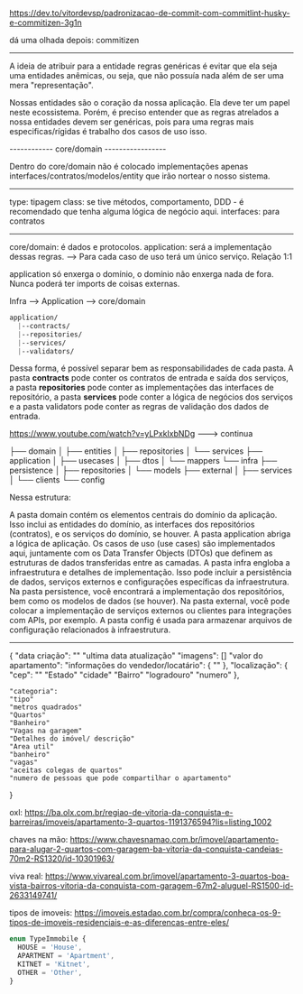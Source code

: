 <https://dev.to/vitordevsp/padronizacao-de-commit-com-commitlint-husky-e-commitizen-3g1n>

dá uma olhada depois: commitizen

--------------------------------------------------------------

A ideia de atribuir para a entidade regras genéricas é evitar que ela seja uma entidades anêmicas, ou seja, que não possuía nada além de ser uma mera "representação".

Nossas entidades são o coração da nossa aplicação. Ela deve ter um papel neste ecossistema. Porém, é preciso entender que as regras atrelados a nossa entidades devem ser genéricas, pois para uma regras mais especificas/rígidas é trabalho dos casos de uso isso.

------------     core/domain -----------------

Dentro do core/domain não é colocado implementações apenas interfaces/contratos/modelos/entity que irão nortear o nosso sistema.

---

type: tipagem
class: se tive métodos, comportamento, DDD - é recomendado que tenha alguma lógica de negócio aqui.
interfaces: para contratos

-----------------
core/domain: é dados e protocolos.
application: será a implementação dessas regras.
 --> Para cada caso de uso terá um único serviço. Relação 1:1  

application só enxerga o domínio, o domínio não enxerga nada de fora.  Nunca poderá ter imports de coisas externas.

Infra --> Application --> core/domain

```css
application/
  |--contracts/
  |--repositories/
  |--services/
  |--validators/

```

Dessa forma, é possível separar bem as responsabilidades de cada pasta. A pasta **contracts** pode conter os contratos de entrada e saída dos serviços, a pasta **repositories** pode conter as implementações das interfaces de repositório, a pasta **services** pode conter a lógica de negócios dos serviços e a pasta validators pode conter as regras de validação dos dados de entrada.

<https://www.youtube.com/watch?v=yLPxkIxbNDg> ---> continua

├── domain
│   ├── entities
│   ├── repositories
│   └── services
├── application
│   ├── usecases
│   ├── dtos
│   └── mappers
└── infra
    ├── persistence
    │   ├── repositories
    │   └── models
    ├── external
    │   ├── services
    │   └── clients
    └── config

Nessa estrutura:

A pasta domain contém os elementos centrais do domínio da aplicação. Isso inclui as entidades do domínio, as interfaces dos repositórios (contratos), e os serviços do domínio, se houver.
A pasta application abriga a lógica de aplicação. Os casos de uso (use cases) são implementados aqui, juntamente com os Data Transfer Objects (DTOs) que definem as estruturas de dados transferidas entre as camadas.
A pasta infra engloba a infraestrutura e detalhes de implementação. Isso pode incluir a persistência de dados, serviços externos e configurações específicas da infraestrutura.
Na pasta persistence, você encontrará a implementação dos repositórios, bem como os modelos de dados (se houver).
Na pasta external, você pode colocar a implementação de serviços externos ou clientes para integrações com APIs, por exemplo.
A pasta config é usada para armazenar arquivos de configuração relacionados à infraestrutura.

---

{
  "data criação": ""
  "ultima data atualização"
  "imagens": []
  "valor do apartamento":
  "informações do vendedor/locatário": {
    ""
  },
  "localização": {
    "cep": ""
    "Estado"
    "cidade"
    "Bairro"
    "logradouro"
    "numero"
  },

    "categoria":
    "tipo"
    "metros quadrados"
    "Quartos"
    "Banheiro"
    "Vagas na garagem"
    "Detalhes do imóvel/ descrição"
    "Area util"
    "banheiro"
    "vagas"
    "aceitas colegas de quartos"
    "numero de pessoas que pode compartilhar o apartamento"
}

oxl: <https://ba.olx.com.br/regiao-de-vitoria-da-conquista-e-barreiras/imoveis/apartamento-3-quartos-1191376594?lis=listing_1002>

chaves na mão: <https://www.chavesnamao.com.br/imovel/apartamento-para-alugar-2-quartos-com-garagem-ba-vitoria-da-conquista-candeias-70m2-RS1320/id-10301963/>

viva real: <https://www.vivareal.com.br/imovel/apartamento-3-quartos-boa-vista-bairros-vitoria-da-conquista-com-garagem-67m2-aluguel-RS1500-id-2633149741/>

tipos de imoveis: <https://imoveis.estadao.com.br/compra/conheca-os-9-tipos-de-imoveis-residenciais-e-as-diferencas-entre-eles/>

```typescript
enum TypeImmobile {
  HOUSE = 'House',
  APARTMENT = 'Apartment',
  KITNET = 'Kitnet',
  OTHER = 'Other',
}

```
